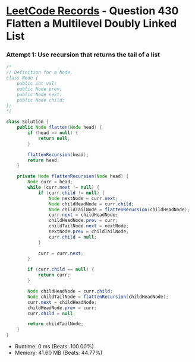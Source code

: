 # [LeetCode Records](../../README.md) - Question 430 Flatten a Multilevel Doubly Linked List

### Attempt 1: Use recursion that returns the tail of a list
```java
/*
// Definition for a Node.
class Node {
    public int val;
    public Node prev;
    public Node next;
    public Node child;
};
*/

class Solution {
    public Node flatten(Node head) {
        if (head == null) {
            return null;
        }

        flattenRecursion(head);
        return head;
    }

    private Node flattenRecursion(Node head) {
        Node curr = head;
        while (curr.next != null) {
            if (curr.child != null) {
                Node nextNode = curr.next;
                Node childHeadNode = curr.child;
                Node childTailNode = flattenRecursion(childHeadNode);
                curr.next = childHeadNode;
                childHeadNode.prev = curr;
                childTailNode.next = nextNode;
                nextNode.prev = childTailNode;
                curr.child = null;
            }

            curr = curr.next;
        }

        if (curr.child == null) {
            return curr;
        }

        Node childHeadNode = curr.child;
        Node childTailNode = flattenRecursion(childHeadNode);
        curr.next = childHeadNode;
        childHeadNode.prev = curr;
        curr.child = null;

        return childTailNode;
    }
}
```
- Runtime: 0 ms (Beats: 100.00%)
- Memory: 41.60 MB (Beats: 44.77%)

<br>
